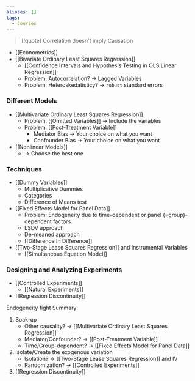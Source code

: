 ```yaml
---
aliases: []
tags:
  - Courses
---
```

> [!quote]
> Correlation doesn't imply Causation

- [[Econometrics]]
- [[Bivariate Ordinary Least Squares Regression]]
	- [[Confidence Intervals and Hypothesis Testing in OLS Linear Regression]]
	- Problem: Autocorrelation? → Lagged Variables
	- Problem: Heteroskedatisticy? → `robust` standard errors
### Different Models
- [[Multivariate Ordinary Least Squares Regression]]
    - Problem: [[Omitted Variables]] → Include the variables
    - Problem: [[Post-Treatment Variable]]
        - Mediator Bias → Your choice on what you want
        - Confounder Bias → Your choice on what you want
- [[Nonlinear Models]]
    - → Choose the best one
### Techniques
- [[Dummy Variables]]
    - Multiplicative Dummies
    - Categories
    - Difference of Means test
- [[Fixed Effects Model for Panel Data]]
    - Problem: Endogeneity due to time-dependent or panel (=group)-dependent factors
    - LSDV approach
    - De-meaned approach
    - [[Difference In Difference]]
- [[Two-Stage Lease Squares Regression]] and Instrumental Variables
    - [[Simultaneous Equation Model]]
### Designing and Analyzing Experiments
- [[Controlled Experiments]]
    - [[Natural Experiments]]
- [[Regression Discontinuity]]

Endogeneity fight Summary:
1. Soak-up
    - Other causality? → [[Multivariate Ordinary Least Squares Regression]] 
    - Mediator/Confounder? → [[Post-Treatment Variable]] 
    - Time/Group-dependent? → [[Fixed Effects Model for Panel Data]] 
2. Isolate/Create the exogenous variation
    - Isolation? → [[Two-Stage Lease Squares Regression]] and IV
    - Randomization? → [[Controlled Experiments]] 
3. [[Regression Discontinuity]] 
